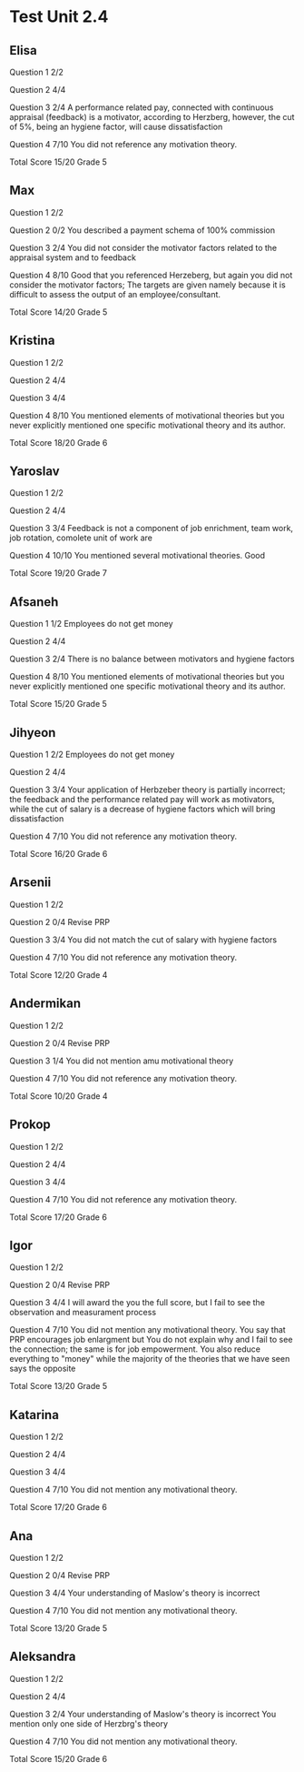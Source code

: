 # Test Unit 2.4

## Elisa

Question 1      2/2

Question 2      4/4

Question 3      2/4
                A performance related pay, connected with continuous appraisal (feedback) is a motivator,
                according to Herzberg, however, the cut of 5%, being an hygiene factor, will cause
                dissatisfaction

Question 4      7/10
                You did not reference any motivation theory.

Total Score     15/20 Grade 5

## Max

Question 1      2/2

Question 2      0/2
                You described a payment schema of 100% commission

Question 3      2/4
                You did not consider the motivator factors related to the appraisal system and to feedback

Question 4      8/10
                Good that you referenced Herzeberg, but again you did not consider the motivator factors;
                The targets are given namely because it is difficult to assess the output of an
                employee/consultant.

Total Score     14/20 Grade 5

## Kristina

Question 1      2/2

Question 2      4/4

Question 3      4/4

Question 4      8/10
                You mentioned elements of motivational theories but you never explicitly
                mentioned one specific motivational theory and its author.

Total Score     18/20 Grade 6

## Yaroslav

Question 1      2/2

Question 2      4/4

Question 3      3/4
                Feedback is not a component of job enrichment, team work, job rotation,
                comolete unit of work are

Question 4      10/10
                You mentioned several motivational theories. Good

Total Score     19/20 Grade 7

## Afsaneh

Question 1      1/2
                Employees do not get money

Question 2      4/4

Question 3      2/4
                There is no balance between motivators and hygiene factors

Question 4      8/10 
                You mentioned elements of motivational theories but you never explicitly
                mentioned one specific motivational theory and its author.

Total Score     15/20 Grade 5

##  Jihyeon

Question 1      2/2
                Employees do not get money

Question 2      4/4

Question 3      3/4
                Your application of Herbzeber theory is partially incorrect; the feedback
                and the performance related pay will work as motivators, while the cut of
                salary is a decrease of hygiene factors which will bring dissatisfaction

Question 4      7/10
                You did not reference any motivation theory.

Total Score     16/20 Grade 6

## Arsenii

Question 1      2/2

Question 2      0/4
                Revise PRP

Question 3      3/4
                You did not match the cut of salary with hygiene factors

Question 4      7/10
                You did not reference any motivation theory.

Total Score     12/20 Grade 4

## Andermikan

Question 1      2/2

Question 2      0/4
                Revise PRP

Question 3      1/4
                You did not mention amu motivational theory

Question 4      7/10
                You did not reference any motivation theory.

Total Score     10/20 Grade 4

## Prokop

Question 1      2/2

Question 2      4/4

Question 3      4/4

Question 4      7/10
                You did not reference any motivation theory.

Total Score     17/20 Grade 6

## Igor

Question 1      2/2

Question 2      0/4
                Revise PRP

Question 3      4/4
                I will award the you the full score, but I fail to see
                the observation and measurament process

Question 4      7/10
                You did not mention any motivational theory.
                You say that PRP encourages job enlargment but You do not
                explain why and I fail to see the connection; the same is
                for job empowerment. You also reduce everything to "money"
                while the majority of the theories that we have seen
                says the opposite

Total Score     13/20 Grade 5

## Katarina

Question 1      2/2

Question 2      4/4

Question 3      4/4

Question 4      7/10
                You did not mention any motivational theory.

Total Score     17/20 Grade 6

## Ana

Question 1      2/2

Question 2      0/4
                Revise PRP

Question 3      4/4
                Your understanding of Maslow's theory is incorrect

Question 4      7/10
                You did not mention any motivational theory.

Total Score     13/20 Grade 5

## Aleksandra

Question 1      2/2

Question 2      4/4

Question 3      2/4
                Your understanding of Maslow's theory is incorrect
                You mention only one side of Herzbrg's theory

Question 4      7/10
                You did not mention any motivational theory.

Total Score     15/20 Grade 6


